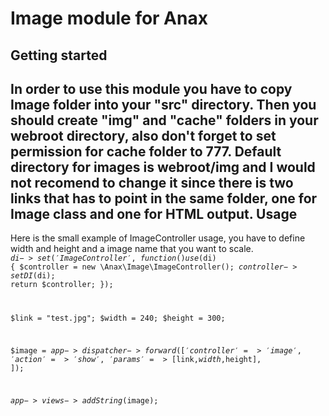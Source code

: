 Image module for Anax
========================
Getting started
------------------
In order to use this module you have to copy Image folder into your "src" directory. Then you should create "img" and "cache" folders in your webroot directory, also don't forget to set permission for cache folder to 777. Default directory for images is webroot/img and I would not recomend to change it since there is two links that has to point in the same folder, one for Image class and one for HTML output.
Usage
-------

Here is the small example of ImageController usage, you have to define width and height and a image name that you want to scale.
<code>
$di->set('ImageController', function() use ($di) {
    $controller = new \Anax\Image\ImageController();
    $controller->setDI($di);
    return $controller;
});

$link = "test.jpg";
$width = 240;
$height = 300;

$image = $app->dispatcher->forward([
	'controller' => 'image',
	'action'     => 'show',
	'params'	 => [$link,$width,$height],
]);

$app->views->addString($image);
<code/>
